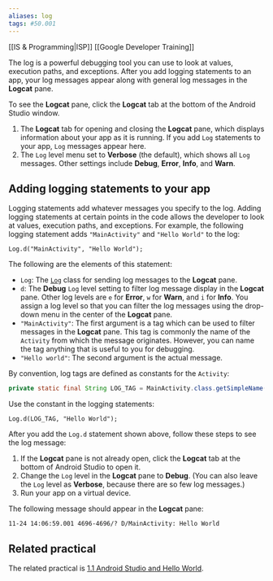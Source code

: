 ```yaml
---
aliases: log
tags: #50.001
---
```

[[IS & Programming|ISP]]
[[Google Developer Training]]

The log is a powerful debugging tool you can use to look at values, execution paths, and exceptions. After you add logging statements to an app, your log messages appear along with general log messages in the **Logcat** pane.

To see the **Logcat** pane, click the **Logcat** tab at the bottom of the Android Studio window.
1.  The **Logcat** tab for opening and closing the **Logcat** pane, which displays information about your app as it is running. If you add `Log` statements to your app, `Log` messages appear here.
2.  The `Log` level menu set to **Verbose** (the default), which shows all `Log` messages. Other settings include **Debug**, **Error**, **Info**, and **Warn**.

## Adding logging statements to your app
Logging statements add whatever messages you specify to the log. Adding logging statements at certain points in the code allows the developer to look at values, execution paths, and exceptions. For example, the following logging statement adds `"MainActivity"` and `"Hello World"` to the log:

`Log.d("MainActivity", "Hello World");`

The following are the elements of this statement:
-   `Log`: The [`Log`](http://developer.android.com/reference/android/util/Log.html) class for sending log messages to the **Logcat** pane.
-   `d`: The **Debug** `Log` level setting to filter log message display in the **Logcat** pane. Other log levels are `e` for **Error**, `w` for **Warn**, and `i` for **Info**. You assign a log level so that you can filter the log messages using the drop-down menu in the center of the **Logcat** pane.
-   `"MainActivity"`: The first argument is a tag which can be used to filter messages in the **Logcat** pane. This tag is commonly the name of the `Activity` from which the message originates. However, you can name the tag anything that is useful to you for debugging.
-   `"Hello world"`: The second argument is the actual message.

By convention, log tags are defined as constants for the `Activity`:
```java
private static final String LOG_TAG = MainActivity.class.getSimpleName(); 
```

Use the constant in the logging statements:
```shell
Log.d(LOG_TAG, "Hello World"); 
```

After you add the `Log.d` statement shown above, follow these steps to see the log message:
1.  If the **Logcat** pane is not already open, click the **Logcat** tab at the bottom of Android Studio to open it.
2.  Change the `Log` level in the **Logcat** pane to **Debug**. (You can also leave the `Log` level as **Verbose**, because there are so few log messages.)
3.  Run your app on a virtual device.

The following message should appear in the **Logcat** pane:

```shell
11-24 14:06:59.001 4696-4696/? D/MainActivity: Hello World
```

## Related practical

The related practical is [1.1 Android Studio and Hello World](https://codelabs.developers.google.com/codelabs/android-training-hello-world).